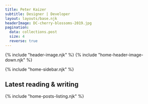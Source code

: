 ```yaml
---
title: Peter Kaizer
subtitle: Designer | Developer
layout: layouts/base.njk
headerImage: DC-cherry-blossoms-2019.jpg
pagination:
  data: collections.post
  size: 4
  reverse: true
---
```

{% include "header-image.njk" %}
{% include "home-header-image-down.njk" %}

<div class="page-area">
{% include "home-sidebar.njk" %}
<section class ="home-article-listing" id="follow">

  # Latest reading & writing

{% include "home-posts-listing.njk" %}

</section>
</div>

